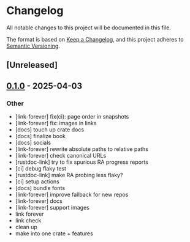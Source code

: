 # Changelog

All notable changes to this project will be documented in this file.

The format is based on [Keep a Changelog](https://keepachangelog.com/en/1.0.0/),
and this project adheres to [Semantic Versioning](https://semver.org/spec/v2.0.0.html).

## [Unreleased]

## [0.1.0](https://github.com/tonywu6/mdbookkit/releases/tag/mdbookkit-v0.1.0) - 2025-04-03

### Other

- [link-forever] fix(ci): page order in snapshots
- [link-forever] fix: images in links
- [docs] touch up crate docs
- [docs] finalize book
- [docs] socials
- [link-forever] rewrite absolute paths to relative paths
- [link-forever] check canonical URLs
- [rustdoc-link] try to fix spurious RA progress reports
- [ci] debug flaky test
- [rustdoc-link] make RA probing less flaky?
- [ci] setup actions
- [docs] bundle fonts
- [link-forever] improve fallback for new repos
- [link-forever] docs
- [link-forever] support images
- link forever
- link check
- clean up
- make into one crate + features

